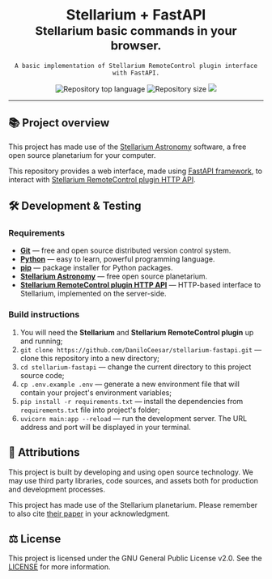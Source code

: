 <div align="center">

<h1>Stellarium + FastAPI<br/><sub>Stellarium basic commands in your browser.</sub></h1>

<pre lang="bash"><code style="white-space: pre-line">A basic implementation of Stellarium RemoteControl plugin interface with FastAPI.
</code></pre>

<img alt="Repository top language" src="https://img.shields.io/github/languages/top/daniloceesar/stellarium-fastapi.svg" />

<img alt="Repository size" src="https://img.shields.io/github/repo-size/daniloceesar/stellarium-fastapi.svg" />

<a href="https://github.com/DaniloCeesar/stellarium-fastapi/blob/main/LICENSE.md">
<img src="https://img.shields.io/badge/license-GNU%20GPLv2-brightgreen.svg"/>
</a>

</div>
<hr />

## 📚 Project overview

This project has made use of the [Stellarium Astronomy](https://stellarium.org) software, a free open source planetarium for your computer.

This repository provides a web interface, made using [FastAPI framework](https://github.com/tiangolo/fastapi), to interact with [Stellarium RemoteControl plugin HTTP API](https://stellarium.org/doc/head/remoteControlApi.html).

## 🛠️ Development & Testing

### Requirements

- **[Git](https://git-scm.com/)** — free and open source distributed version control system.
- **[Python](https://www.python.org/)** — easy to learn, powerful programming language.
- **[pip](https://pypi.org/project/pip/)** — package installer for Python packages.
- **[Stellarium Astronomy](https://stellarium.org/)** — free open source planetarium.
- **[Stellarium RemoteControl plugin HTTP API](https://stellarium.org/doc/head/remoteControlApi.html)** — HTTP-based interface to Stellarium, implemented on the server-side.

### Build instructions

1. You will need the **Stellarium** and **Stellarium RemoteControl plugin** up and running;
2. `git clone https://github.com/DaniloCeesar/stellarium-fastapi.git` — clone this repository into a new directory;
3. `cd stellarium-fastapi` — change the current directory to this project source code;
4. `cp .env.example .env` — generate a new environment file that will contain your project's environment variables;
5. `pip install -r requirements.txt` — install the dependencies from `requirements.txt` file into project's folder;
6. `uvicorn main:app --reload` — run the development server. The URL address and port will be displayed in your terminal.

## 👥 Attributions

This project is built by developing and using open source technology. We may use third party libraries, code sources, and assets both for production and development processes.

This project has made use of the Stellarium planetarium. Please remember to also cite [their paper](https://stellarium.org/files/stellarium.bib) in your acknowledgment.

## ⚖️ License

This project is licensed under the GNU General Public License v2.0. See the [LICENSE](https://github.com/DaniloCeesar/stellarium-fastapi/blob/main/LICENSE.md) for more information.
